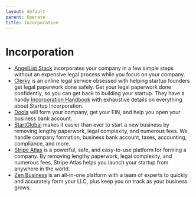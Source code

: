 ```yaml
---
layout: default
parent: Operate
title: Incorporation
---
```


# Incorporation

- [AngelList Stack](https://www.angellist.com/stack-inc) incorporates your company in a few simple steps without an expensive legal process while you focus on your company.
- [Clerky](https://www.clerky.com) is an online legal service obsessed with helping startup founders get legal paperwork done safely. Get your legal paperwork done confidently, so you can get back to building your startup. They have a handy [Incorporation Handbook](https://handbooks.clerky.com/startup-incorporation) with exhaustive details on everything about Startup Incorporation.
- [Doola](https://www.doola.com) will form your company, get your EIN, and help you open your business bank account.
- [StartGlobal](https://startglobal.co) makes it easier than ever to start a new business by removing lengthy paperwork, legal complexity, and numerous fees. We handle company formation, business bank account, taxes, accounting, compliance, and more.
- [Stripe Atlas](https://stripe.com/atlas) is a powerful, safe, and easy-to-use platform for forming a company. By removing lengthy paperwork, legal complexity, and numerous fees, Stripe Atlas helps you launch your startup from anywhere in the world.
- [Zen Business](https://www.zenbusiness.com) is an all-in-one platform with a team of experts to quickly and accurately form your LLC, plus keep you on track as your business grows.